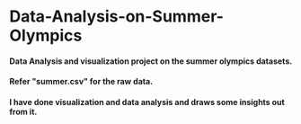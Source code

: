 # Data-Analysis-on-Summer-Olympics

#### Data Analysis and visualization project on the summer olympics datasets.

#### Refer "summer.csv" for the raw data.

#### I have done visualization and data analysis and draws some insights out from it.
